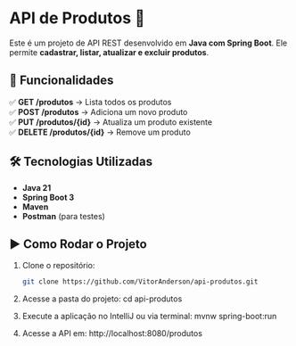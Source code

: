 # API de Produtos 🛒

Este é um projeto de API REST desenvolvido em **Java com Spring Boot**. Ele permite **cadastrar, listar, atualizar e excluir produtos**.

## 🚀 Funcionalidades

✅ **GET /produtos** → Lista todos os produtos  
✅ **POST /produtos** → Adiciona um novo produto  
✅ **PUT /produtos/{id}** → Atualiza um produto existente  
✅ **DELETE /produtos/{id}** → Remove um produto  

## 🛠 Tecnologias Utilizadas

- **Java 21**  
- **Spring Boot 3**  
- **Maven**  
- **Postman** (para testes)  

## ▶️ Como Rodar o Projeto

1. Clone o repositório:
   ```sh
   git clone https://github.com/VitorAnderson/api-produtos.git

2. Acesse a pasta do projeto:
cd api-produtos

3. Execute a aplicação no IntelliJ ou via terminal:
   mvnw spring-boot:run

4. Acesse a API em:
   http://localhost:8080/produtos

